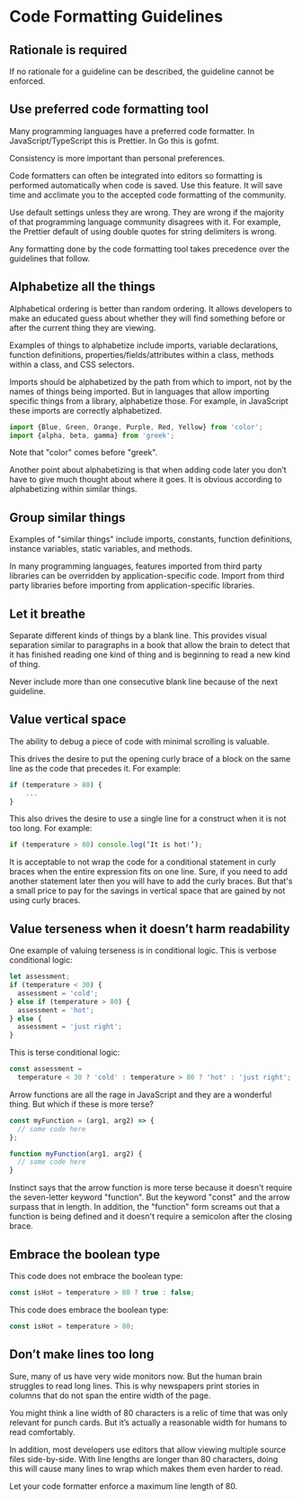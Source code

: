 # Code Formatting Guidelines

## Rationale is required

If no rationale for a guideline can be described,
the guideline cannot be enforced.

## Use preferred code formatting tool

Many programming languages have a preferred code formatter.
In JavaScript/TypeScript this is Prettier.
In Go this is gofmt.

Consistency is more important than personal preferences.

Code formatters can often be integrated into editors so
formatting is performed automatically when code is saved.
Use this feature. It will save time and acclimate you
to the accepted code formatting of the community.

Use default settings unless they are wrong.
They are wrong if the majority of that
programming language community disagrees with it.
For example, the Prettier default of using
double quotes for string delimiters is wrong.

Any formatting done by the code formatting tool
takes precedence over the guidelines that follow.

## Alphabetize all the things

Alphabetical ordering is better than random ordering.
It allows developers to make an educated guess about whether they
will find something before or after the current thing they are viewing.

Examples of things to alphabetize include imports, variable declarations,
function definitions, properties/fields/attributes within a class,
methods within a class, and CSS selectors.

Imports should be alphabetized by the path from which to import,
not by the names of things being imported.
But in languages that allow importing specific things
from a library, alphabetize those.
For example, in JavaScript these imports are correctly alphabetized.

```js
import {Blue, Green, Orange, Purple, Red, Yellow} from 'color';
import {alpha, beta, gamma} from 'greek';
```

Note that "color" comes before "greek".

Another point about alphabetizing is that when adding code later
you don’t have to give much thought about where it goes.
It is obvious according to alphabetizing within similar things.

## Group similar things

Examples of "similar things" include imports, constants,
function definitions, instance variables, static variables, and methods.

In many programming languages, features imported from third party libraries
can be overridden by application-specific code.
Import from third party libraries before
importing from application-specific libraries.

## Let it breathe

Separate different kinds of things by a blank line.
This provides visual separation similar to paragraphs in a book
that allow the brain to detect that it has finished reading
one kind of thing and is beginning to read a new kind of thing.

Never include more than one consecutive blank line
because of the next guideline.

## Value vertical space

The ability to debug a piece of code with minimal scrolling is valuable.

This drives the desire to put the opening curly brace of a block
on the same line as the code that precedes it. For example:

```js
if (temperature > 80) {
    ...
}
```

This also drives the desire to use a single line
for a construct when it is not too long. For example:

```js
if (temperature > 80) console.log(‘It is hot!’);
```

It is acceptable to not wrap the code for a conditional statement
in curly braces when the entire expression fits on one line.
Sure, if you need to add another statement later
then you will have to add the curly braces.
But that's a small price to pay for the savings
in vertical space that are gained by not using curly braces.

## Value terseness when it doesn’t harm readability

One example of valuing terseness is in conditional logic.
This is verbose conditional logic:

```js
let assessment;
if (temperature < 30) {
  assessment = 'cold';
} else if (temperature > 80) {
  assessment = 'hot';
} else {
  assessment = 'just right';
}
```

This is terse conditional logic:

```js
const assessment =
  temperature < 30 ? 'cold' : temperature > 80 ? 'hot' : 'just right';
```

Arrow functions are all the rage in JavaScript
and they are a wonderful thing.
But which if these is more terse?

```js
const myFunction = (arg1, arg2) => {
  // some code here
};

function myFunction(arg1, arg2) {
  // some code here
}
```

Instinct says that the arrow function is more terse because
it doesn't require the seven-letter keyword "function".
But the keyword "const" and the arrow surpass that in length.
In addition, the "function" form screams out
that a function is being defined and
it doesn't require a semicolon after the closing brace.

## Embrace the boolean type

This code does not embrace the boolean type:

```js
const isHot = temperature > 80 ? true : false;
```

This code does embrace the boolean type:

```js
const isHot = temperature > 80;
```

## Don’t make lines too long

Sure, many of us have very wide monitors now.
But the human brain struggles to read long lines.
This is why newspapers print stories in columns
that do not span the entire width of the page.

You might think a line width of 80 characters is a relic of time
that was only relevant for punch cards.
But it’s actually a reasonable width for humans to read comfortably.

In addition, most developers use editors that allow
viewing multiple source files side-by-side.
With line lengths are longer than 80 characters,
doing this will cause many lines to wrap
which makes them even harder to read.

Let your code formatter enforce a maximum line length of 80.
